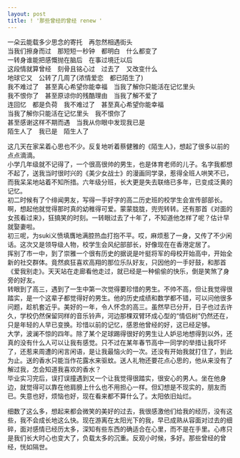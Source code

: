 ```yaml
---
layout: post
title: ! '那些曾经的曾经 renew '
---
```


<p>一朵云能载多少思念的寄托　再忽然相遇街头<br />
当我们擦身而过　那短短一秒钟　都明白　什么都变了<br />
一转身谁能把感慨抛在脑后　在事过境迁以后<br />
这段情就算曾经　刻骨且铭心过　过去了　又改变什么<br />
地球它又　公转了几周了(浓情爱恋　都已陌生了)<br />
我不难过了　甚至真心希望你能幸福　当我了解你只能活在记忆里头<br />
我不恨你了　甚至原谅你的残酷理由　当我了解不爱了<br />
连回忆　都是负荷　我不难过了　甚至真心希望你能幸福<br />
当我了解你只能活在记忆里头　我不恨你了<br />
甚至感谢这样不期而遇　当我从你眼中发现我已是<br />
陌生人了　我已是　陌生人了</p>
<p>这几天在家呆着心思也不少。反复地听着蔡健雅的《陌生人》，想起了很多以前的点点滴滴。<br />
小学几年级就不记得了，一个很高很帅的男生，也是体育老师的儿子。名字我都想不起了，送我当时很时兴的《美少女战士》的漫画同学录，惹得全班人哄笑不已，而我呆呆地站着不知所措。六年级分班，长大更是失去联络已多年，已变成泛黄的记忆。<br />
初二时候有了个绯闻男友，写得一手好字的高二历史班的校学生会宣传部部长。啊，想起他就觉得那时真的幼稚得可爱。蒙蒙胧胧，兜兜转转。还有那首《对面的女孩看过来》，狂搞笑的时刻。一转眼过去了十年了，不知道他怎样了呢？估计早就娶妻啦。<br />
初三呢，为suki义愤填膺地满腔热血打抱不平。哎，麻烦惹了一身，又传了不少闲话。这次又是领导级人物，校学生会风纪部部长，好像现在在香港定居了。<br />
挥别了市一中，到了崇雅一个很有历史的据说是叶挺将军的母校开始高中，开始全新的社交群体。竟然疯狂喜欢高翔的那位乐队好友，只因他的一手好鼓，和那首《爱我别走》。天天站在走廊看他走过，就已经是一种偷偷的快乐，倒是笑煞了身旁的好友。<br />
转眼到了高三，遇到了一生中第一次觉得要珍惜的男生。不帅不高，但让我觉得很踏实，是一个这辈子都觉得好的男生。他的历史成绩和数学都不错，可以问他很多问题，趁机套近乎。美好的一年，令人怀念的高三。虽然早已分开，日子也过去许久，学校仍然保留同样的音乐铃声，河边那棵双臂环成心型的“情侣树”仍然还在，只是年轻的人早已变换。珍惜以前的记忆，感恩他曾经的好，这已经足够。<br />
大学，波澜不惊的四年。除了某个足球踢得很好的男生让人妒忌地想得到以外，还真的没有什么人可以让我有感觉。只不过在某年春节高中一同学的举措让我吓坏了，还惹来周遭的闲言闲语，是让我最恼火的一次。还没有开始我就打住了，到此为止。送的香水只能当作花露水来驱蚊。送人礼物还要花点心思的，他从来没有了解过我，怎会知道我喜欢的香水？<br />
毕业实习完后，误打误撞遇到又一个让我觉得很踏实，很安心的男人。坐在他身边，就觉得可以靠在他肩膀上什么也不用担心一样。但幻想是不现实的，朋友而已。失意也好，烦恼也好，现在看来都不算什么了。太阳依旧灿烂。</p>
<p>细数了这么多，想起来都会微笑的美好的过去，我很感激他们给我的经历，没有这些，我不会成长地这么快。现在游离在太阳光下的我，早已成熟从容面对过去的细碎，面对感情已经历太多，深知有些东西的确适合在心里，而不是在手里。心疼只是我们长大时心也变大了，负载太多的沉重。反观小时候，多好。那些曾经的曾经，恍如隔世。</p>
